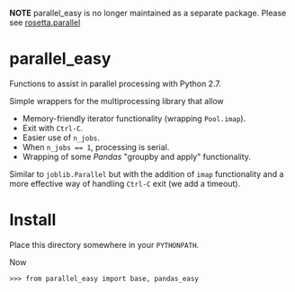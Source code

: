 **NOTE** parallel_easy is no longer maintained as a separate package.  Please see [rosetta.parallel](https://github.com/columbia-applied-data-science/rosetta/tree/master/rosetta/parallel)


parallel_easy
=============

Functions to assist in parallel processing with Python 2.7.

Simple wrappers for the multiprocessing library that allow

* Memory-friendly iterator functionality (wrapping `Pool.imap`).
* Exit with `Ctrl-C`.
* Easier use of `n_jobs`.
* When `n_jobs == 1`, processing is serial.
* Wrapping of some *Pandas* "groupby and apply" functionality.

Similar to `joblib.Parallel` but with the addition of `imap` functionality
and a more effective way of handling `Ctrl-C` exit (we add a timeout).

Install
=======

Place this directory somewhere in your `PYTHONPATH`.

Now

    >>> from parallel_easy import base, pandas_easy
